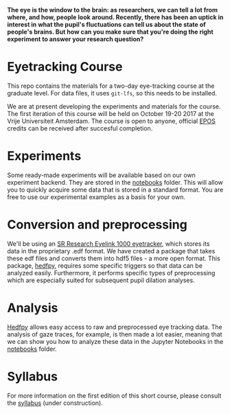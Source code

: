 **The eye is the window to the brain: as researchers, we can tell a lot from where, and how, people look around. Recently, there has been an uptick in interest in what the pupil's fluctuations can tell us about the state of people's brains. But how can you make sure that you're doing the right experiment to answer your research question?**

# Eyetracking Course
This repo contains the materials for a two-day eye-tracking course at the graduate level. For data files, it uses `git-lfs`, so this needs to be installed. 

We are at present developing the experiments and materials for the course. The first iteration of this course will be held on October 19-20 2017 at the Vrije Universiteit Amsterdam. The course is open to anyone, official [EPOS](https://www.eposgradnet.nl) credits can be received after succesful completion.

# Experiments
Some ready-made experiments will be available based on our own experiment backend. They are stored in the [notebooks](notebooks/README.md) folder. This will allow you to quickly acquire some data that is stored in a standard format. You are free to use our experimental examples as a basis for your own. 

# Conversion and preprocessing
We'll be using an [SR Research Eyelink 1000 eyetracker](http://www.sr-research.com/), which stores its data in the proprietary .edf format. We have created a package that takes these edf files and converts them into hdf5 files - a more open format. This package, [hedfpy](https://github.com/tknapen/hedfpy), requires some specific triggers so that data can be analyzed easily. Furthermore, it performs specific types of preprocessing which are especially suited for subsequent pupil dilation analyses. 

# Analysis
[Hedfpy](https://github.com/tknapen/hedfpy) allows easy access to raw and preprocessed eye tracking data. The analysis of gaze traces, for example, is then made a lot easier, meaning that we can show you how to analyze these data in the Jupyter Notebooks in the [notebooks](notebooks/README.md) folder. 

# Syllabus 

For more information on the first edition of this short course, please consult the [syllabus](syllabus/syllabus.md) (under construction).